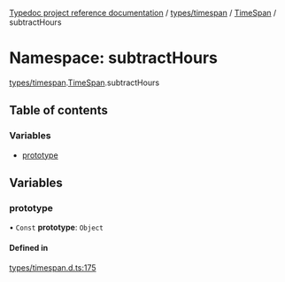 [Typedoc project reference documentation](../README.md) / [types/timespan](types_timespan.md) / [TimeSpan](types_timespan.timespan.md) / subtractHours

# Namespace: subtractHours

[types/timespan](types_timespan.md).[TimeSpan](types_timespan.timespan.md).subtractHours

## Table of contents

### Variables

- [prototype](types_timespan.timespan.subtracthours.md#prototype)

## Variables

### prototype

• `Const` **prototype**: `Object`

#### Defined in

[types/timespan.d.ts:175](https://github.com/DocuWare/REST-Sample-TS/blob/beb3ada/src/types/timespan.d.ts#L175)
